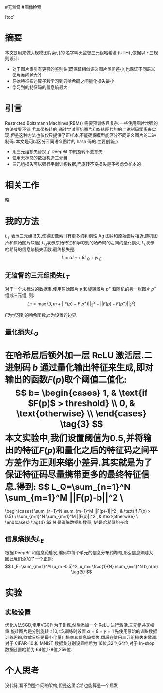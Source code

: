 #无监督 #图像检索 

[toc]
# 摘要
本文是用来做大规模图片索引的.名字叫无监督三元组哈希法 (UTH) ,依据以下三规则设计:
- 对于图片索引有更强的鉴别性(既保证相似语义图片类间差小,也保证不同语义图片类间差大?)
- 原始特征描述算子和学习到的哈希码之间量化损失最小
- 学习到的特征码的信息熵最大

#  引言
Restricted Boltzmann Machines(RBMs) 需要预训练且复杂.一些使用图片增强的方法效果不错,尤其带旋转的,通过尝试原始图片和旋转图片的的二进制码距离来实现.但是这种方法也仅仅只提供了正样本,不能确保模型能区分不同语义图片的二进制码.
本文是可以区分不同语义图片的 hash 码的.主要创新点:
- 用三元组损失替换了 DeepBit 中的旋转不变损失
- 使用无标签的数据构造三元组
- 三元组损失可以强行平衡训练数据,而旋转不变损失是不考虑负样本的

# 相关工作
略

# 我的方法
$L_T$ 表示三元组损失,使得图像索引有更多的判别性(Ag 图片和原始图片相近,随机图片和原始图片较远),$L_Q$表示原始特征和学习到的哈希码的之间的量化损失,$L_E$表示哈希码的信息熵损失函数.最终损失是:
$$
L=\alpha L_T+ \beta L_Q+ \gamma L_E \tag{1}
$$

## 无监督的三元组损失$L_T$
对于一个未标注的数据集,使用原始图片 $p$ 和旋转图片 $p^+$ 和随机的另一张图片 $p^-$ 组成三元组, 则:
$$
L_T=\max{\{0,m+||F(p)-F(p^+)||_2^2-||F(p)-F(p^-)||_2^2\}}   \tag{2}
$$

$F$为学习到的哈希函数,$m$为设置的边界.

## 量化损失$L_Q$
在哈希层后额外加一层 ReLU 激活层.二进制码 $b$ 通过量化输出特征来生成,即对输出的函数$F(p)$取个阈值二值化:
$$
b=
\begin{cases}
	1,  & \text{if $F(p)$ > threshold} \\
	0, & \text{otherwise} \\
\end{cases}
\tag{3}
$$
本文实验中,我们设置阈值为0.5,并将输出的特征$F(p)$和量化之后的特征码之间平方差作为正则来缩小差异.其实就是为了保证特征码尽量携带更多的最终特征信息.得到:
$$
L_Q=\sum_{n=1}^N \sum_{m=1}^M ||F(p)-b||^2  \\
=
\begin{cases}
	\sum_{n=1}^N \sum_{m=1}^M ||F(p)-1||^2 ,  & \text{if $F(p)$ > 0.5} \\
	\sum_{n=1}^N \sum_{m=1}^M ||F(p)||^2 , & \text{otherwise} \\
\end{cases}
\tag{4}
$$
$N$ 是训练数据的数量, $M$ 是哈希码的长度

## 信息熵损失$L_E$
根据 DeepBit 和信息论启发,编码中每个单元的信息分布约均匀,那么信息熵越大.因此我们添加了一个正则:
$$
L_E=\sum_{m=1}^M (u_m -0.5)^2, u_m= \frac{1}{N} \sum_{n=1}^N b_n(m) \tag{5}
$$

#  实验
## 实验设置
优化方法SGD,使用VGG作为于训练,然后添加一个 ReLU 进行激活.三元组共享权重.旋转图片是分别旋转 $\pm 10$,$\pm 5$,训练时设置 $\alpha =\beta=\gamma=1$.先使用原始的训练数据训练网络,收敛目标是最小化量化损失和信息熵损失,然后在使用三元组损失来微调. 对于 CIFAR-10 和 MNIST 数据集分别设置哈希为 16位,32位,64位,对于 In-shop 数据设置哈希为 64位,128位,256位.

# 个人思考
没代码,看不到整个网络架构,但是这里哈希也能算是一个启发